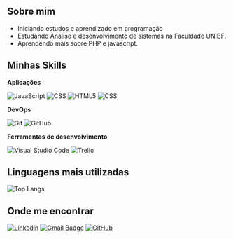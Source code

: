 ## Sobre mim
- Iniciando estudos e aprendizado em programação
- Estudando Analise e desenvolvimento de sistemas na Faculdade UNIBF.
- Aprendendo mais sobre PHP e javascript.

## Minhas Skills

**Aplicações**

![JavaScript](https://img.shields.io/badge/-JavaScript-333333?style=flat&logo=javascript)
![CSS](https://img.shields.io/badge/-PHP-333333?style=flat&logo=PHP&logoColor=1572B6)
![HTML5](https://img.shields.io/badge/-HTML5-333333?style=flat&logo=HTML5)
![CSS](https://img.shields.io/badge/-CSS-333333?style=flat&logo=CSS3&logoColor=1572B6)

**DevOps**

![Git](https://img.shields.io/badge/-Git-333333?style=flat&logo=git)
![GitHub](https://img.shields.io/badge/-GitHub-333333?style=flat&logo=github)

**Ferramentas de desenvolvimento**

![Visual Studio Code](https://img.shields.io/badge/-Visual%20Studio%20Code-333333?style=flat&logo=visual-studio-code&logoColor=007ACC)
![Trello](https://img.shields.io/badge/-Trello-333333?style=flat&logo=trello&logoColor=007ACC)

<!--
## Isso vai melhorar! 

[![card](https://github-readme-stats.vercel.app/api?username=matheuszuge&theme=dark)](https://github.com/anuraghazra/github-readme-stats)
--->

## Linguagens mais utilizadas

![Top Langs](https://github-readme-stats.vercel.app/api/top-langs/?username=matheuszuge&&layout=compact)


## Onde me encontrar

[![Linkedin](https://img.shields.io/badge/-matheusrobertozuge-blue?style=flat-square&logo=Linkedin&logoColor=white&link=https://www.linkedin.com/in/matheusrobertozuge-6b6ab1182/)](https://www.linkedin.com/in/matheusrobertozuge-6b6ab1182/)
[![Gmail Badge](https://img.shields.io/badge/-matheusrzuge@gmail.com-006bed?style=flat-square&logo=Gmail&logoColor=white&link=mailto:matheusrzuge@gmail.com)](mailto:matheusrzuge@gmail.com)
[![GitHub](https://img.shields.io/github/followers/matheuszuge?label=follow&style=social)](https://github.com/matheuszuge)
